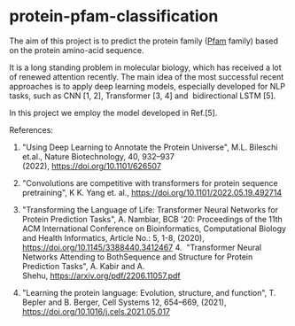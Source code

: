 # protein-pfam-classification
The aim of this project is to predict the protein family ([Pfam](https://https://en.wikipedia.org/wiki/Pfam) family) based on the protein amino-acid sequence.

It is a long standing problem in molecular biology, which has received a lot of renewed attention recently. The main idea of the most successful recent approaches is to apply deep learning models, especially developed for NLP tasks, such as CNN [1, 2], Transformer [3, 4] and  bidirectional LSTM [5].

In this project we employ the model developed in Ref.[5].

References:

1. "Using Deep Learning to Annotate the Protein Universe", M.L. Bileschi et.al., Nature Biotechnology, 40, 932–937 (2022), https://doi.org/10.1101/626507

2. "Convolutions are competitive with transformers for protein sequence pretraining", K K. Yang et. al., https://doi.org/10.1101/2022.05.19.492714

3. "Transforming the Language of Life: Transformer Neural Networks for Protein Prediction Tasks",
A. Nambiar, BCB '20: Proceedings of the 11th ACM International Conference on Bioinformatics, Computational Biology and Health Informatics, Article No.: 5, 1-8, (2020), https://doi.org/10.1145/3388440.3412467
4.  "Transformer Neural Networks Attending to BothSequence and Structure for Protein Prediction Tasks", A. Kabir and A. Shehu, https://arxiv.org/pdf/2206.11057.pdf

5. "Learning the protein language: Evolution, structure, and function", T. Bepler and B. Berger, Cell Systems 12, 654–669, (2021), https://doi.org/10.1016/j.cels.2021.05.017
